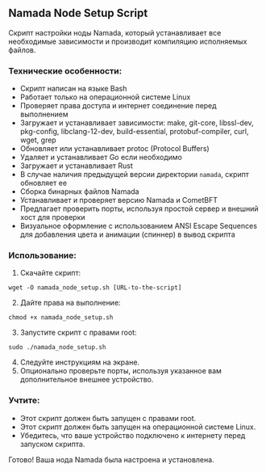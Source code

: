 ## Namada Node Setup Script

Скрипт настройки ноды Namada, который устанавливает все необходимые зависимости и производит компиляцию исполняемых файлов.

### Технические особенности:
- Скрипт написан на языке Bash
- Работает только на операционной системе Linux
- Проверяет права доступа и интернет соединение перед выполнением
- Загружает и устанавливает зависимости: make, git-core, libssl-dev, pkg-config, libclang-12-dev, build-essential, protobuf-compiler, curl, wget, grep
- Обновляет или устанавливает protoc (Protocol Buffers)
- Удаляет и устанавливает Go если необходимо
- Загружает и устанавливает Rust
- В случае наличия предыдущей версии директории `namada`, скрипт обновляет ее
- Сборка бинарных файлов Namada
- Устанавливает и проверяет версию Namada и CometBFT
- Предлагает проверить порты, используя простой сервер и внешний хост для проверки
- Визуальное оформление с использованием ANSI Escape Sequences для добавления цвета и анимации (спиннер) в вывод скрипта

### Использование:

1. Скачайте скрипт:
```
wget -O namada_node_setup.sh [URL-to-the-script]
```
2. Дайте права на выполнение:
```
chmod +x namada_node_setup.sh
```
3. Запустите скрипт с правами root:
```
sudo ./namada_node_setup.sh
```
4. Следуйте инструкциям на экране.
5. Опционально проверьте порты, используя указанное вам дополнительное внешнее устройство.

### Учтите:

- Этот скрипт должен быть запущен с правами root.
- Этот скрипт должен быть запущен на операционной системе Linux.
- Убедитесь, что ваше устройство подключено к интернету перед запуском скрипта.

Готово! Ваша нода Namada была настроена и установлена.
